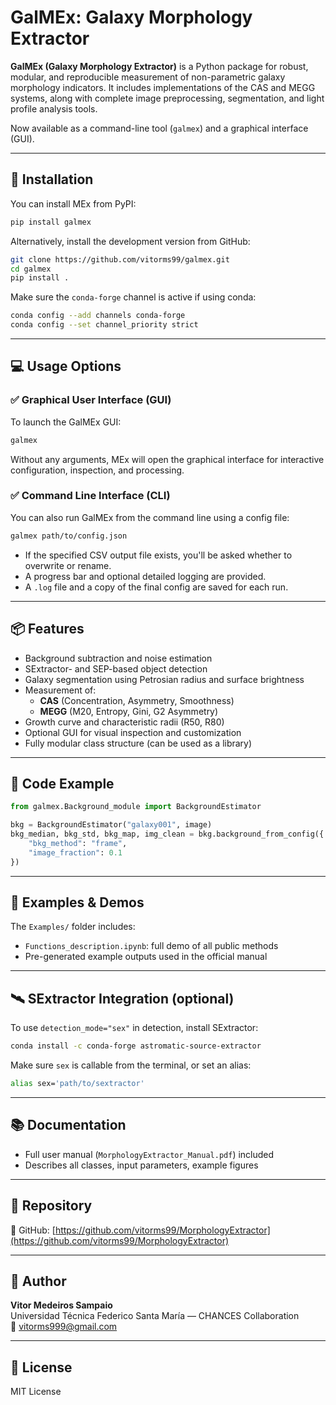 # GalMEx: Galaxy Morphology Extractor

**GalMEx (Galaxy Morphology Extractor)** is a Python package for robust, modular, and reproducible measurement of non-parametric galaxy morphology indicators. It includes implementations of the CAS and MEGG systems, along with complete image preprocessing, segmentation, and light profile analysis tools.

Now available as a command-line tool (`galmex`) and a graphical interface (GUI).

---

## 🚀 Installation

You can install MEx from PyPI:

```bash
pip install galmex
```

Alternatively, install the development version from GitHub:

```bash
git clone https://github.com/vitorms99/galmex.git
cd galmex
pip install .
```

Make sure the `conda-forge` channel is active if using conda:

```bash
conda config --add channels conda-forge
conda config --set channel_priority strict
```

---

## 💻 Usage Options

### ✅ Graphical User Interface (GUI)

To launch the GalMEx GUI:

```bash
galmex
```

Without any arguments, MEx will open the graphical interface for interactive configuration, inspection, and processing.

### ✅ Command Line Interface (CLI)

You can also run GalMEx from the command line using a config file:

```bash
galmex path/to/config.json
```

- If the specified CSV output file exists, you'll be asked whether to overwrite or rename.
- A progress bar and optional detailed logging are provided.
- A `.log` file and a copy of the final config are saved for each run.

---

## 📦 Features

- Background subtraction and noise estimation
- SExtractor- and SEP-based object detection
- Galaxy segmentation using Petrosian radius and surface brightness
- Measurement of:
  - **CAS** (Concentration, Asymmetry, Smoothness)
  - **MEGG** (M20, Entropy, Gini, G2 Asymmetry)
- Growth curve and characteristic radii (R50, R80)
- Optional GUI for visual inspection and customization
- Fully modular class structure (can be used as a library)

---

## 📄 Code Example

```python
from galmex.Background_module import BackgroundEstimator

bkg = BackgroundEstimator("galaxy001", image)
bkg_median, bkg_std, bkg_map, img_clean = bkg.background_from_config({
    "bkg_method": "frame",
    "image_fraction": 0.1
})
```

---

## 🧪 Examples & Demos

The `Examples/` folder includes:

- `Functions_description.ipynb`: full demo of all public methods
- Pre-generated example outputs used in the official manual

---

## 🛰️ SExtractor Integration (optional)

To use `detection_mode="sex"` in detection, install SExtractor:

```bash
conda install -c conda-forge astromatic-source-extractor
```

Make sure `sex` is callable from the terminal, or set an alias:

```bash
alias sex='path/to/sextractor'
```

---

## 📚 Documentation

- Full user manual (`MorphologyExtractor_Manual.pdf`) included
- Describes all classes, input parameters, example figures

---

## 🔗 Repository

📁 GitHub: [https://github.com/vitorms99/MorphologyExtractor](https://github.com/vitorms99/MorphologyExtractor)

---

## 👤 Author

**Vitor Medeiros Sampaio**  
Universidad Técnica Federico Santa María — CHANCES Collaboration  
📧 [vitorms999@gmail.com](mailto:vitorms999@gmail.com)

---

## 📝 License

MIT License
